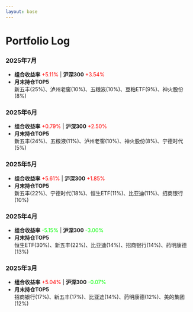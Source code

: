 ```yaml
---
layout: base 
---
```


# Portfolio Log

### 2025年7月
- **组合收益率** <span style="color: #FF0000;">+5.11%</span> | **沪深300** <span style="color: #FF0000;">+3.54%</span> 
- **月末持仓TOP5**  
新五丰(25%)、泸州老窖(10%)、五粮液(10%)、豆粕ETF(9%)、神火股份(8%)

### 2025年6月
- **组合收益率** <span style="color: #FF0000;">+0.79%</span> | **沪深300** <span style="color: #FF0000;">+2.50%</span> 
- **月末持仓TOP5**  
新五丰(24%)、五粮液(11%)、泸州老窖(10%)、神火股份(8%)、宁德时代(5%)

### 2025年5月
- **组合收益率** <span style="color: #FF0000;">+5.61%</span> | **沪深300** <span style="color: #FF0000;">+1.85%</span> 
- **月末持仓TOP5**  
新五丰(22%)、宁德时代(18%)、恒生ETF(11%)、比亚迪(11%)、招商银行(10%)

### 2025年4月
- **组合收益率** <span style="color: #00FF00;">-5.15%</span> | **沪深300** <span style="color: #00FF00;">-3.00%</span>
- **月末持仓TOP5**  
恒生ETF(30%)、新五丰(22%)、比亚迪(14%)、招商银行(14%)、药明康德(13%)

### 2025年3月
- **组合收益率** <span style="color: #FF0000;">+5.04%</span> | **沪深300** <span style="color: #00FF00;">-0.07%</span> 
- **月末持仓TOP5**  
招商银行(17%)、新五丰(17%)、比亚迪(14%)、药明康德(12%)、美的集团(12%)
